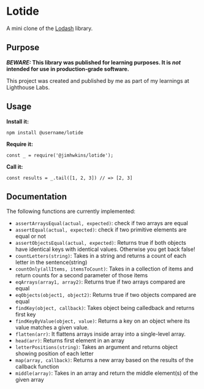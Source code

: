 # Lotide

A mini clone of the [Lodash](https://lodash.com) library.

## Purpose

**_BEWARE:_ This library was published for learning purposes. It is _not_ intended for use in production-grade software.**

This project was created and published by me as part of my learnings at Lighthouse Labs.

## Usage

**Install it:**

`npm install @username/lotide`

**Require it:**

`const _ = require('@jimhwkins/lotide');`

**Call it:**

`const results = _.tail([1, 2, 3]) // => [2, 3]`

## Documentation

The following functions are currently implemented:

- `assertArraysEqual(actual, expected)`: check if two arrays are equal
- `assertEqual(actual, expected)`: check if two primitive elements are equal or not
- `assertObjectsEqual(actual, expected)`: Returns true if both objects have identical keys with identical values. Otherwise you get back false!
- `countLetters(string)`: Takes in a string and returns a count of each letter in the sentence(string)
- `countOnly(allItems, itemsToCount)`: Takes in a collection of items and return counts for a second parameter of those items
- `eqArrays(array1, array2)`: Returns true if two arrays compared are equal
- `eqObjects(object1, object2)`: Returns true if two objects compared are equal
- `findKey(object, callback)`: Takes object being calledback and returns first key
- `findKeyByValue(object, value)`: Returns a key on an object where its value matches a given value.
- `flatten(arr)`: It flattens arrays inside array into a single-level array.
- `head(arr)`: Returns first element in an array
- `letterPositions(string)`: Takes an argument and returns object showing position of each letter
- `map(array, callback)`: Returns a new array based on the results of the callback function
- `middle(array)`: Takes in an array and return the middle element(s) of the given array
